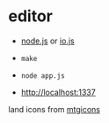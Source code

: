 # editor

-  [node.js] or [io.js]

-  `make`

-  `node app.js`

-  <http://localhost:1337>

[node.js]: http://nodejs.org/
[io.js]: https://iojs.org/

land icons from [mtgicons](https://github.com/jninnes/mtgicons)
